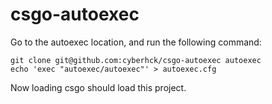 # csgo-autoexec

Go to the autoexec location, and run the following command:
```
git clone git@github.com:cyberhck/csgo-autoexec autoexec
echo 'exec "autoexec/autoexec"' > autoexec.cfg
```
Now loading csgo should load this project.
